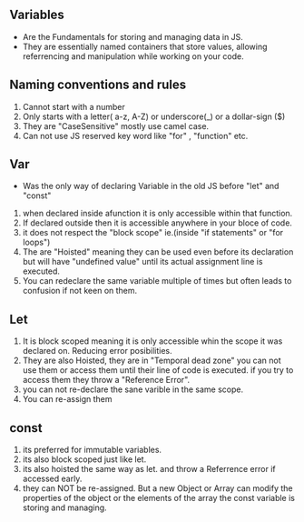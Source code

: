 ## Variables
- Are the Fundamentals for storing and managing data in JS.
- They are essentially named containers that store values, allowing referrencing and manipulation while working on your code.

## Naming conventions and rules
1. Cannot start with a number
2. Only starts with a letter( a-z, A-Z) or underscore(_) or a dollar-sign ($)
3. They are "CaseSensitive" mostly use camel case.
4. Can not use JS reserved key word like "for" , "function" etc.

 ## Var
- Was the only way of declaring Variable in the old JS before "let" and "const"
 1. when declared inside afunction it is only accessible within that function.
 2. If declared outside then it is accessible anywhere in your bloce of code.
 3. it does not respect the "block scope" ie.(inside "if statements" or "for loops")
 4. The are "Hoisted" meaning they can be used even before its declaration but will have "undefined value" until its actual assignment line is executed.
 5. You can redeclare the same variable multiple of times but often leads to confusion if not keen on them.

 ## Let
 1. It is block scoped meaning it is only accessible whin the scope it was declared on. Reducing error posibilities.
 2. They are also Hoisted, they are in "Temporal dead zone"  you can not use them or access them until their line of code is executed. if you try to access them they throw a "Reference Error".
 3. you can not re-declare the sane varible in the same scope.
 4. You can re-assign them

 ## const
 1. its preferred for immutable variables.
 2. its also block scoped just like let.
 3. its also hoisted the same way as let. and throw a Referrence error if accessed early.
 4. they can NOT be re-assigned. But a new Object or Array can modify the properties of the object or the elements of the array the const variable is storing and managing.